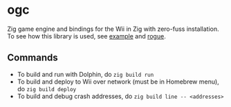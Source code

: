 # ogc

Zig game engine and bindings for the Wii in Zig with zero-fuss installation.
To see how this library is used, see [example](https://github.com/zig-wii/example)
and [rogue](https://github.com/zig-wii/rogue).

## Commands

- To build and run with Dolphin, do `zig build run`
- To build and deploy to Wii over network (must be in Homebrew menu), do `zig build deploy`
- To build and debug crash addresses, do `zig build line -- <addresses>`
